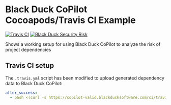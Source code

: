 # Black Duck CoPilot Cocoapods/Travis CI Example
[![Travis CI](https://travis-ci.org/BlackDuckCoPilot/example-cocoapods-travis.svg?branch=validation)](https://travis-ci.org/BlackDuckCoPilot/example-cocoapods-travis) [![Black Duck Security Risk](https://copilot.blackducksoftware.com/github/repos/BlackDuckCoPilot/example-cocoapods-travis/branches/validation/badge-risk.svg)](https://copilot.blackducksoftware.com/github/repos/BlackDuckCoPilot/example-cocoapods-travis/branches/master)

Shows a working setup for using Black Duck CoPilot to analyze the risk of project dependencies

## Travis CI setup
The `.travis.yml` script has been modified to upload generated dependency data to Black Duck CoPilot:
```yaml
after_success:
  - bash <(curl -s https://copilot-valid.blackducksoftware.com/ci/travis/scripts/upload)
```

